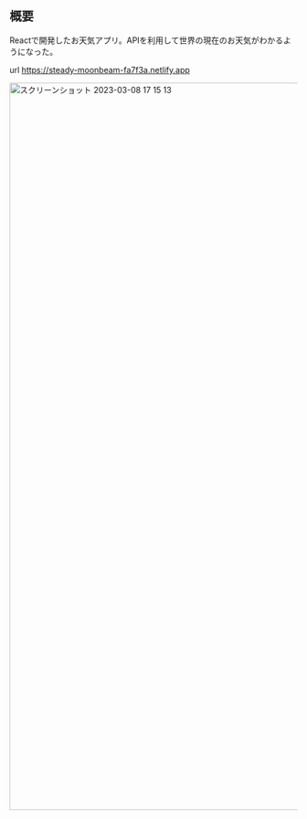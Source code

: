 ## 概要

Reactで開発したお天気アプリ。APIを利用して世界の現在のお天気がわかるようになった。

url https://steady-moonbeam-fa7f3a.netlify.app 

<img width="1273" alt="スクリーンショット 2023-03-08 17 15 13" src="https://user-images.githubusercontent.com/80376878/223659231-f8fbe397-649f-4694-8b86-50e3a3714321.png">
